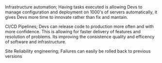 
Infrastructure automation; Having tasks executed is allowing Devs to manage configuration and deployment on 1000's of servers automatically, it gives Devs more time to innovate rather than fix and mantain.

CI/CD Pipelines; Devs can release code to production more often and with more confidence.
This is allowing for faster delivery of features and resolution of problems. Its improving the consistence quality and efficency of software and infrastructure.

Site Reliability engineering; Failures can easily be rolled back to previous versions
